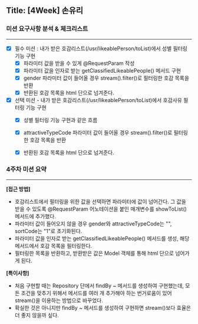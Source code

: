 ## Title: [4Week] 손유리

### 미션 요구사항 분석 & 체크리스트

---

- [x] 필수 미션 : 내가 받은 호감리스트(/usr/likeablePerson/toList)에서 성별 필터링 기능 구현
  - [x] 파라미터 값을 받을 수 있게 @RequestParam 작성
  - [x] 파라미터 값을 인자로 받는 getClassifiedLikeablePeople() 메서드 구현
  - [x] gender 파라미터 값이 들어올 경우 stream().filter()로 필터링한 호감 목록을 반환
  - [x] 반환된 호감 목록을 html 단으로 넘겨준다.
- [x] 선택 미션 - 내가 받은 호감리스트(/usr/likeablePerson/toList)에서 호감사유 필터링 기능 구현
  - [x] 성별 필터링 기능 구현과 같은 흐름
  - [x] attractiveTypeCode 파라미터 값이 들어올 경우 stream().filter()로 필터링한 호감 목록을 반환
  - [x] 반환된 호감 목록을 html 단으로 넘겨준다.


### 4주차 미션 요약

---

**[접근 방법]**

- 호감리스트에서 필터링을 위한 값을 선택하면 파라미터에 값이 넘어간다. 그 값을 받을 수 있도록 @RequestParam 어노테이션을 붙인 매개변수를 showToList() 메서드에 추가했다.
- 파라미터 값이 들어오지 않을 경우 gender와 attractiveTypeCode는 "", sortCode는 "1"로 초기화된다.
- 파라미터 값을 인자로 받는 getClassifiedLikeablePeople() 메서드를 생성, 해당 메서드에서 호감 목록을 필터링한다.
- 필터링한 목록을 반환하고, 받환받은 값은 Model 객체를 통해 html 단으로 넘어가게 된다.



**[특이사항]**

- 처음 구현할 때는 Repository 단에서 findBy ~ 메서드를 생성하여 구현했는데, 모든 조건을 맞추기 위해서 메서드를 여러 개 추가해야 하는 번거로움이 있어 stream()을 이용하는 방법으로 바꾸었다.
- 확실한 것은 아니지만 findBy ~ 메서드를 생성하여 구현하면 stream()보다 효율은 더 좋지 않을까 싶다.